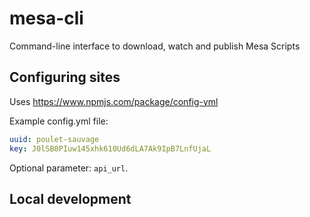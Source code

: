 # mesa-cli

Command-line interface to download, watch and publish Mesa Scripts

## Configuring sites

Uses https://www.npmjs.com/package/config-yml

Example config.yml file:
```yaml
uuid: poulet-sauvage
key: J0lSB0PIuw145xhk610Ud6dLA7Ak9IpB7LnfUjaL
```
Optional parameter: `api_url`.

## Local development

